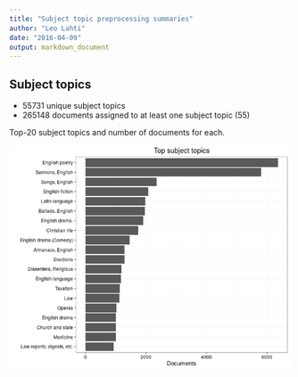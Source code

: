 ```yaml
---
title: "Subject topic preprocessing summaries"
author: "Leo Lahti"
date: "2016-04-09"
output: markdown_document
---
```


## Subject topics



  * 55731 unique subject topics
  * 265148 documents assigned to at least one subject topic (55)

Top-20 subject topics and number of documents for each.

![plot of chunk summarytopics22](figure/summarytopics22-1.png)
